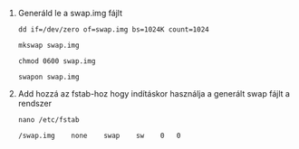 1. Generáld le a swap.img fájlt

    ```
    dd if=/dev/zero of=swap.img bs=1024K count=1024
    
    mkswap swap.img
    
    chmod 0600 swap.img
    
    swapon swap.img
    ```

2. Add hozzá az fstab-hoz hogy indításkor használja a generált swap fájlt a rendszer

    ```
    nano /etc/fstab
    
    /swap.img    none    swap    sw    0   0
    ```
